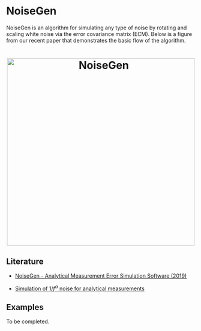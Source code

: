 NoiseGen
======
NoiseGen is an algorithm for simulating any type of noise by rotating and scaling white noise via the error covariance matrix (ECM). Below is a figure from our recent paper that demonstrates the basic flow of the algorithm.

<h1 align="center">
<img src="https://S-Driscoll.github.io/img/NGalg.PNG" alt="NoiseGen" width="500"/>
</h1>

Literature
-------------

* [NoiseGen - Analytical Measurement Error Simulation Software (2019)](https://www.sciencedirect.com/science/article/pii/S0169743919300395)

* [Simulation of $1/f^\alpha$ noise for analytical measurements](https://onlinelibrary.wiley.com/doi/abs/10.1002/cem.3137)

Examples
-------------
To be completed.
